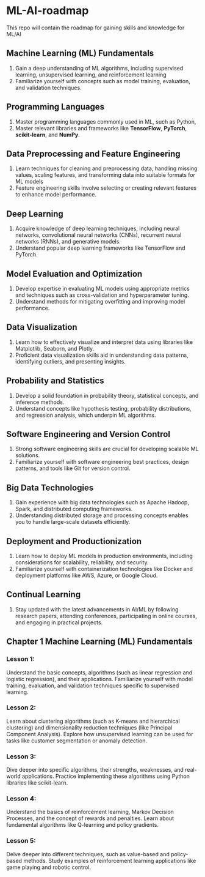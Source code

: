 # ML-AI-roadmap
This repo will contain the roadmap for gaining skills and knowledge for ML/AI
## Machine Learning (ML) Fundamentals

1. Gain a deep understanding of ML algorithms, including supervised learning, unsupervised learning, and reinforcement learning
2. Familiarize yourself with concepts such as model training, evaluation, and validation techniques.

## Programming Languages
1. Master programming languages commonly used in ML, such as Python,  
2. Master relevant libraries and frameworks like **TensorFlow**, **PyTorch**, **scikit-learn**, and **NumPy**.

## Data Preprocessing and Feature Engineering
1. Learn techniques for cleaning and preprocessing data, handling missing values, scaling features, and transforming data into suitable formats for ML models
2. Feature engineering skills involve selecting or creating relevant features to enhance model performance.

## Deep Learning
1. Acquire knowledge of deep learning techniques, including neural networks, convolutional neural networks (CNNs), recurrent neural networks (RNNs), and generative models.
2. Understand popular deep learning frameworks like TensorFlow and PyTorch.

## Model Evaluation and Optimization
1. Develop expertise in evaluating ML models using appropriate metrics and techniques such as cross-validation and hyperparameter tuning.
2. Understand methods for mitigating overfitting and improving model performance.

## Data Visualization
1. Learn how to effectively visualize and interpret data using libraries like Matplotlib, Seaborn, and Plotly.
2. Proficient data visualization skills aid in understanding data patterns, identifying outliers, and presenting insights.

## Probability and Statistics
1. Develop a solid foundation in probability theory, statistical concepts, and inference methods.
2. Understand concepts like hypothesis testing, probability distributions, and regression analysis, which underpin ML algorithms.

## Software Engineering and Version Control
1. Strong software engineering skills are crucial for developing scalable ML solutions.
2. Familiarize yourself with software engineering best practices, design patterns, and tools like Git for version control.

## Big Data Technologies
1. Gain experience with big data technologies such as Apache Hadoop, Spark, and distributed computing frameworks.
2. Understanding distributed storage and processing concepts enables you to handle large-scale datasets efficiently.

## Deployment and Productionization
1. Learn how to deploy ML models in production environments, including considerations for scalability, reliability, and security.
2. Familiarize yourself with containerization technologies like Docker and deployment platforms like AWS, Azure, or Google Cloud.

## Continual Learning
1. Stay updated with the latest advancements in AI/ML by following research papers, attending conferences, participating in online courses, and engaging in practical projects.

## Chapter 1 Machine Learning (ML) Fundamentals

### Lesson 1:

Understand the basic concepts, algorithms (such as linear regression and logistic regression), and their applications. Familiarize yourself with model training, evaluation, and validation techniques specific to supervised learning.

### Lesson 2:

Learn about clustering algorithms (such as K-means and hierarchical clustering) and dimensionality reduction techniques (like Principal Component Analysis). Explore how unsupervised learning can be used for tasks like customer segmentation or anomaly detection.

### Lesson 3:

Dive deeper into specific algorithms, their strengths, weaknesses, and real-world applications. Practice implementing these algorithms using Python libraries like scikit-learn.

### Lesson 4:

Understand the basics of reinforcement learning, Markov Decision Processes, and the concept of rewards and penalties. Learn about fundamental algorithms like Q-learning and policy gradients.

### Lesson 5:

Delve deeper into different techniques, such as value-based and policy-based methods. Study examples of reinforcement learning applications like game playing and robotic control.
